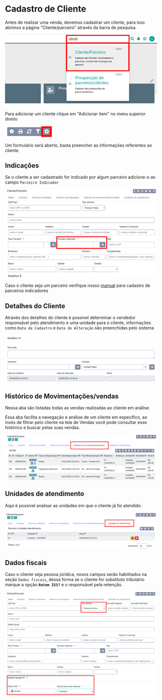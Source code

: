 # Cadastro de Cliente

Antes de realizar uma venda, devemos cadastrar um cliente, para isso abrimos a página "Cliente/parceiro" através da barra de pesquisa.

![Busca pagina parceiro](/ui/assets/manuais-de-uso/cliente-parceiro/1-cliente-parceiro.png)

Para adicionar um cliente clique em "Adicionar item" no menu superior direito

![Adicionando cliente](/ui/assets/manuais-de-uso/cliente-parceiro/2-cliente-parceiro.png)

Um formulário será aberto, basta preencher as informações referentes ao cliente.

## Indicações

Se o cliente a ser cadastrado for indicado por algum parceiro adicione-o ao campo `Parceiro Indicador`

![Indicação](/ui/assets/manuais-de-uso/cliente-parceiro/4-cliente-parceiro.png)

Caso o cliente seja um parceiro verifique nosso <a href="/ui/Iniciando//Guias/cadastro_parceiro.md">manual</a> para cadastro de parceiros indicadores

## Detalhes do Cliente

Através dos detalhes do cliente é possível determinar o vendedor responsável pelo atendimento e uma unidade para o cliente, informações como `Data de Cadastro` e `Data de Alteração` são preenchidas pelo sistema


![Detalhes do Cliente](/ui/assets/manuais-de-uso/cliente-parceiro/8-cliente-parceiro.png)

## Histórico de Movimentações/vendas

Nessa aba são listadas todas as vendas realizadas ao cliente em análise. 

Essa aba facilita a navegação e análise de um cliente em específico, ao invés de filtrar pelo cliente na tela de Vendas você pode consultar esse histórico e buscar pelas suas vendas.

![Histórico de vendas](/ui/assets/manuais-de-uso/cliente-parceiro/12-cliente-parceiro.png)

## Unidades de atendimento

Aqui é possível analisar as unidades em que o cliente já foi atendido.

![Unidades de Atendimento](/ui/assets/manuais-de-uso/cliente-parceiro/13-cliente-parceiro.png)

## Dados fiscais

Caso o cliente seja pessoa júridica, novos campos serão habilitados na seção `Dados fiscais`, dessa forma se o cliente for substituto tributário marque a opção **`Retem ISS?`** e o responsável pela retenção.

![Unidades de Atendimento](/ui/assets/manuais-de-uso/cliente-parceiro/14-cliente-parceiro.png)